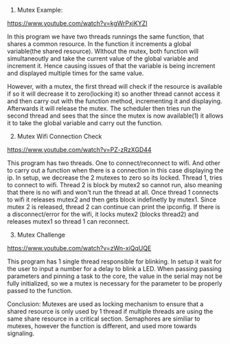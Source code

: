 
1. Mutex Example:

https://www.youtube.com/watch?v=kgWrPxjKYZI

In this program we have two threads runnings the same function, that shares a common resource. In the function it increments a global variable(the shared resource). Without the mutex, both function will simultaneoutly and take the current value of the global variable and increment it. Hence causing issues of that the variable is being increment and displayed multiple times for the same value. 

However, with a mutex, the first thread will check if the resource is available if so it will decrease it to zero(locking it) so another thread cannot access it and then carry out with the function method, incrementing it and displaying. Afterwards it will release the mutex. The scheduler then tries run the second thread and sees that the since the mutex is now available(1) it allows it to take the global variable and carry out the function. 


2. Mutex Wifi Connection Check

https://www.youtube.com/watch?v=PZ-zRzXGD44

This program has two threads. One to connect/reconnect to wifi. And other to carry out a function when there is a connection in this case displaying the ip. In setup, we decrease the 2 mutexes to zero so its locked. Thread 1, tries to connect to wifi. Thread 2 is block by mutex2 so cannot run, also meaning that there is no wifi and won't run the thread at all. Once thread 1 connects to wifi it releases mutex2 and then gets block indefinetly by mutex1. Since mutex 2 is released, thread 2 can continue can print the ipconfig. If there is a disconnect/error for the wifi, it locks mutex2 (blocks thread2) and releases mutex1 so thread 1 can reconnect.

3. Mutex Challenge

https://www.youtube.com/watch?v=zWn-xiQqUQE

This program has 1 single thread responsible for blinking. In setup it wait for the user to input a number for a delay to blink a LED. When passing passing parameters and pinning a task to the core, the value in the serial may not be fully initialized, so we a mutex is necessary for the parameter to be properly passed to the function.


Conclusion: Mutexes are used as locking mechanism to ensure that a shared resource is only used by 1 thread if multiple threads are using the same share resource in a critical section.  Semaphores are similiar to mutexes, however the function is different, and used more towards signaling. 
